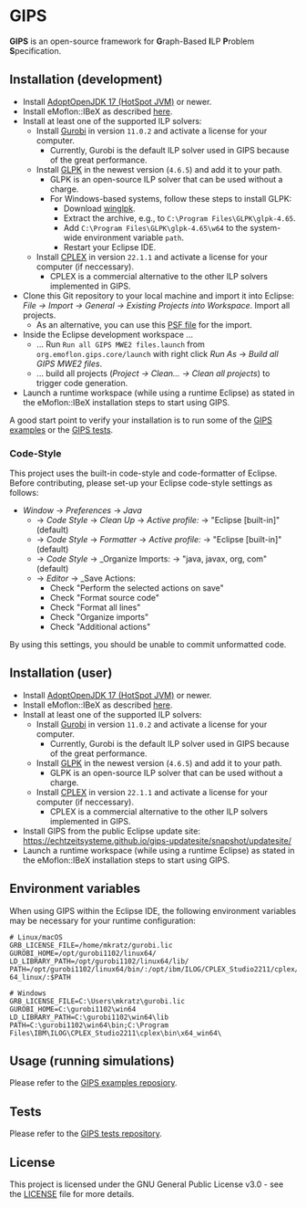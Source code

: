 # GIPS

**GIPS** is an open-source framework for **G**raph-Based **I**LP **P**roblem **S**pecification.


## Installation (development)

* Install [AdoptOpenJDK 17 (HotSpot JVM)](https://adoptopenjdk.net/releases.html?variant=openjdk17&jvmVariant=hotspot) or newer.
* Install eMoflon::IBeX as described [here](https://github.com/eMoflon/emoflon-ibex#how-to-develop).
* Install at least one of the supported ILP solvers:
    * Install [Gurobi](https://www.gurobi.com/) in version `11.0.2` and activate a license for your computer.
        * Currently, Gurobi is the default ILP solver used in GIPS because of the great performance.
    * Install [GLPK](https://www.gnu.org/software/glpk/) in the newest version (`4.6.5`) and add it to your path.
        * GLPK is an open-source ILP solver that can be used without a charge.
        * For Windows-based systems, follow these steps to install GLPK:
            * Download [winglpk](https://sourceforge.net/projects/winglpk/files/winglpk/GLPK-4.65/).
            * Extract the archive, e.g., to `C:\Program Files\GLPK\glpk-4.65`.
            * Add `C:\Program Files\GLPK\glpk-4.65\w64` to the system-wide environment variable `path`.
            * Restart your Eclipse IDE.
    * Install [CPLEX](https://www.ibm.com/analytics/cplex-optimizer) in version `22.1.1` and activate a license for your computer (if neccessary).
        * CPLEX is a commercial alternative to the other ILP solvers implemented in GIPS.
* Clone this Git repository to your local machine and import it into Eclipse: *File -> Import -> General -> Existing Projects into Workspace*. Import all projects.
    * As an alternative, you can use this [PSF file](https://raw.githubusercontent.com/Echtzeitsysteme/gips/master/devProjectSet.psf) for the import.
* Inside the Eclipse development workspace ...
    * ... Run `Run all GIPS MWE2 files.launch` from `org.emoflon.gips.core/launch` with right click _Run As_ -> _Build all GIPS MWE2 files_.
    * ... build all projects (*Project -> Clean... -> Clean all projects*) to trigger code generation.
* Launch a runtime workspace (while using a runtime Eclipse) as stated in the eMoflon::IBeX installation steps to start using GIPS.

A good start point to verify your installation is to run some of the [GIPS examples](https://github.com/Echtzeitsysteme/gips-examples) or the [GIPS tests](https://github.com/Echtzeitsysteme/gips-tests).

### Code-Style

This project uses the built-in code-style and code-formatter of Eclipse.
Before contributing, please set-up your Eclipse code-style settings as follows:

* _Window_ -> _Preferences_ -> _Java_ 
    * -> _Code Style_ -> _Clean Up_ -> _Active profile:_ -> "Eclipse [built-in]" (default)
    * -> _Code Style_ -> _Formatter_ -> _Active profile:_ -> "Eclipse [built-in]" (default)
    * -> _Code Style_ -> _Organize Imports: -> "java, javax, org, com" (default)
    * -> _Editor_ -> _Save Actions:
        * Check "Perform the selected actions on save"
        * Check "Format source code"
        * Check "Format all lines"
        * Check "Organize imports"
        * Check "Additional actions"

By using this settings, you should be unable to commit unformatted code.


## Installation (user)

* Install [AdoptOpenJDK 17 (HotSpot JVM)](https://adoptopenjdk.net/releases.html?variant=openjdk17&jvmVariant=hotspot) or newer.
* Install eMoflon::IBeX as described [here](https://github.com/eMoflon/emoflon-ibex#how-to-develop).
* Install at least one of the supported ILP solvers:
    * Install [Gurobi](https://www.gurobi.com/) in version `11.0.2` and activate a license for your computer.
        * Currently, Gurobi is the default ILP solver used in GIPS because of the great performance.
    * Install [GLPK](https://www.gnu.org/software/glpk/) in the newest version (`4.6.5`) and add it to your path.
        * GLPK is an open-source ILP solver that can be used without a charge.
    * Install [CPLEX](https://www.ibm.com/analytics/cplex-optimizer) in version `22.1.1` and activate a license for your computer (if neccessary).
        * CPLEX is a commercial alternative to the other ILP solvers implemented in GIPS.
* Install GIPS from the public Eclipse update site: https://echtzeitsysteme.github.io/gips-updatesite/snapshot/updatesite/
* Launch a runtime workspace (while using a runtime Eclipse) as stated in the eMoflon::IBeX installation steps to start using GIPS.


## Environment variables

When using GIPS within the Eclipse IDE, the following environment variables may be necessary for your runtime configuration:
```
# Linux/macOS
GRB_LICENSE_FILE=/home/mkratz/gurobi.lic
GUROBI_HOME=/opt/gurobi1102/linux64/
LD_LIBRARY_PATH=/opt/gurobi1102/linux64/lib/
PATH=/opt/gurobi1102/linux64/bin/:/opt/ibm/ILOG/CPLEX_Studio2211/cplex/bin/x86-64_linux/:$PATH

# Windows
GRB_LICENSE_FILE=C:\Users\mkratz\gurobi.lic
GUROBI_HOME=C:\gurobi1102\win64
LD_LIBRARY_PATH=C:\gurobi1102\win64\lib
PATH=C:\gurobi1102\win64\bin;C:\Program Files\IBM\ILOG\CPLEX_Studio2211\cplex\bin\x64_win64\
```


## Usage (running simulations)

Please refer to the [GIPS examples reposiory](https://github.com/Echtzeitsysteme/gips-examples).


## Tests

Please refer to the [GIPS tests repository](https://github.com/Echtzeitsysteme/gips-tests).


## License

This project is licensed under the GNU General Public License v3.0 - see the [LICENSE](LICENSE) file for more details.
